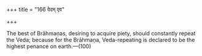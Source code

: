 +++
title = "166 वेदम् एव"

+++

The best of Brāhmaṇas, desiring to acquire piety, should constantly repeat the Veda; because for the Brāhmaṇa, Veda-repeating is declared to be the highest penance on earth.—(100)